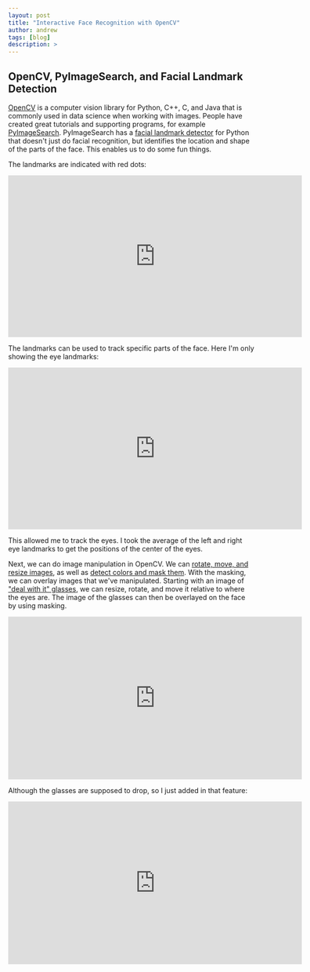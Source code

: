 ```yaml
---
layout: post
title: "Interactive Face Recognition with OpenCV"
author: andrew
tags: [blog]
description: >
---
```



## OpenCV, PyImageSearch, and Facial Landmark Detection

[OpenCV](http://opencv.org/) is a computer vision library for Python, C++, C, and Java that is commonly used in data science when working with images.  People have created great tutorials and supporting programs, for example [PyImageSearch](http://www.pyimagesearch.com/).  PyImageSearch has a [facial landmark detector](http://www.pyimagesearch.com/2017/04/17/real-time-facial-landmark-detection-opencv-python-dlib/) for Python that doesn't just do facial recognition, but identifies the location and shape of the parts of the face.  This enables us to do some fun things.



The landmarks are indicated with red dots:

<p align="center">
<iframe src='https://gfycat.com/ifr/IlliterateMetallicAmericanindianhorse' frameborder='0' scrolling='no' width='600' height='330' allowfullscreen></iframe>
</p>


The landmarks can be used to track specific parts of the face.  Here I'm only showing the eye landmarks:




<p align="center">
<iframe src='https://gfycat.com/ifr/IndolentNextEelelephant' frameborder='0' scrolling='no' width='600' height='330' allowfullscreen></iframe>
</p>


This allowed me to track the eyes.  I took the average of the left and right eye landmarks to get the positions of the center of the eyes. 

Next, we can do image manipulation in OpenCV.  We can [rotate, move, and resize images](http://www.pyimagesearch.com/2017/01/02/rotate-images-correctly-with-opencv-and-python/), as well as [detect colors and mask them](http://www.pyimagesearch.com/2014/08/04/opencv-python-color-detection/).  With the masking, we can overlay images that we've manipulated.  Starting with an image of ["deal with it" glasses](https://www.google.com/search?rlz=1C5CHFA_enUS567US569&biw=1215&bih=579&tbm=isch&q=deal+with+it+glasses+gif), we can resize, rotate, and move it relative to where the eyes are.  The image of the glasses can then be overlayed on the face by using masking.  

<p align="center">
<iframe src='https://gfycat.com/ifr/PowerfulAbandonedLamprey' frameborder='0' scrolling='no' width='600' height='332' allowfullscreen></iframe>
</p>

Although the glasses are supposed to drop, so I just added in that feature:

<p align="center">
<iframe src='https://gfycat.com/ifr/GregariousFarKid' frameborder='0' scrolling='no' width='600' height='332' allowfullscreen></iframe>
</p>


